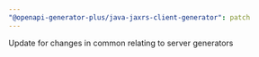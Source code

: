 ```yaml
---
"@openapi-generator-plus/java-jaxrs-client-generator": patch
---
```


Update for changes in common relating to server generators
